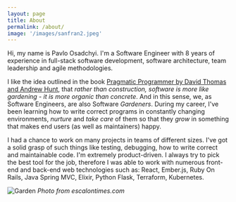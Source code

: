 ```yaml
---
layout: page
title: About
permalink: /about/
image: '/images/sanfran2.jpeg'
---
```


Hi, my name is Pavlo Osadchyi. I'm a Software Engineer with 8 years of experience in full-stack software development, software architecture, team leadership and agile methodologies. 

I like the idea outlined in the book [Pragmatic Programmer by David Thomas and Andrew Hunt](https://pragprog.com/titles/tpp20/the-pragmatic-programmer-20th-anniversary-edition/), that *rather than construction, software is more like gardening - it is more organic than concrete*. And in this sense, we, as Software Engineers, are also Software *Gardeners*. During my career, I've been learning how to write correct programs in constantly changing environments, *nurture* and *take care* of them so that they *grow* in something that makes end users (as well as maintainers) happy.

I had a chance to work on many projects in teams of different sizes. I've got a solid grasp of such things like testing, debugging, how to write correct and maintainable code. I'm extremely product-driven.
I always try to pick the best tool for the job, therefore I was able to work with numerous front-end and back-end web technologies such as: React, Ember.js, Ruby On Rails, Java Spring MVC, Elixir, Python Flask, Terraform, Kubernetes.

![Garden]({{site.baseurl}}/images/garden_tools.jpg?style=centerme)
*Photo from escalontimes.com*
